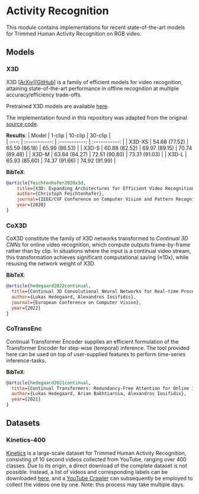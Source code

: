 # Activity Recognition

This module contains implementations for recent state-of-the-art models for Trimmed Human Activity Recognition on RGB video.


## Models

### X3D

X3D [[ArXiv](https://arxiv.org/abs/2004.04730)][[GitHub](https://github.com/facebookresearch/SlowFast)] is a family of efficient models for video recognition, attaining state-of-the-art performance in offline recognition at multiple accuracy/efficiency trade-offs.

Pretrained X3D models are available [here](https://github.com/facebookresearch/SlowFast/blob/master/MODEL_ZOO.md).

The implementation found in this repository was adapted from the original [source code](https://github.com/facebookresearch/SlowFast).

__Results__:
| Model  |  1-clip       | 10-clip       | 30-clip       |  
| :---:  | :-----------: | :-----------: | :-----------: | 
| X3D-XS | 54.68 (77.52) | 65.59 (86.18) | 65.99 (86.53) |
| X3D-S  | 60.88 (82.52) | 69.97 (89.15) | 70.74 (89.48) |
| X3D-M  | 63.84 (84.27) | 72.51 (90.80) | 73.31 (91.03) |
| X3D-L  | 65.93 (85.60) | 74.37 (91.66) | 74.92 (91.99) |

__BibTeX__:
```bibtex
@article{feichtenhofer2020x3d,
    title={X3D: Expanding Architectures for Efficient Video Recognition},
    author={Christoph Feichtenhofer},
    journal={IEEE/CVF Conference on Computer Vision and Pattern Recognition (CVPR)},
    year={2020}
}
```




### CoX3D
CoX3D constitute the family of X3D networks transformed to _Continual 3D CNNs_ for online video recognition, which compute outputs frame-by-frame rather than by clip. In situations where the input is a continual video stream, this transformation achieves significant computational saving (≈10x), while resusing the network weight of X3D.

__BibTeX__:
```bibtex
@article{hedegaard2022continual,
  title={Continual 3D Convolutional Neural Networks for Real-time Processing of Videos},
  author={Lukas Hedegaard, Alexandros Iosifidis},
  journal={European Conference on Computer Vision},
  year={2022}
}
```


### CoTransEnc
Continual Transformer Encoder supplies an efficient formulation of the Transformer Encoder for step-wise (temporal) inference. The tool provided here can be used on top of user-supplied features to perform time-series inference-tasks.

__BibTeX__:
```bibtex
@article{hedegaard2021continual,
  title={Continual Transformers: Redundancy-Free Attention for Online Inference},
  author={Lukas Hedegaard, Arian Bakhtiarnia, Alexandros Iosifidis},
  year={2021}
}
```


## Datasets

### Kinetics-400
[Kinetics](https://deepmind.com/research/open-source/kinetics) is a large-scale dataset for Trimmed Human Activity Recognition, consisting of 10 second videos collected from YouTube, ranging over 400 classes.
Due to its origin, a direct download of the complete dataset is not possible.
Instead, a list of videos and corresponding labels can be downloaded [here](https://storage.googleapis.com/deepmind-media/Datasets/kinetics400.tar.gz), and a [YouTube Crawler](https://github.com/LukasHedegaard/youtube-dataset-downloader) can subsequently be employed to collect the videos one by one. Note: this process may take multiple days.

